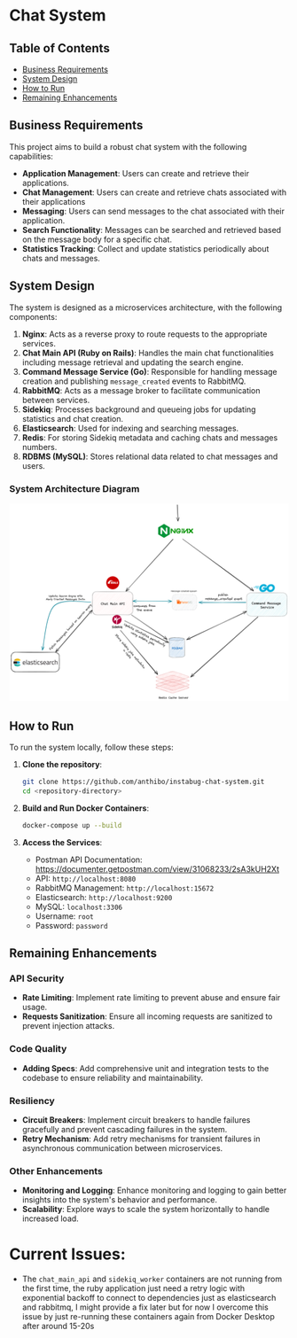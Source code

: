 # Chat System

## Table of Contents

- [Business Requirements](#business-requirements)
- [System Design](#system-design)
- [How to Run](#how-to-run)
- [Remaining Enhancements](#remaining-enhancements)

## Business Requirements

This project aims to build a robust chat system with the following capabilities:

- **Application Management**: Users can create and retrieve their applications.
- **Chat Management**: Users can create and retrieve chats associated with their applications
- **Messaging**: Users can send messages to the chat associated with their application.
- **Search Functionality**: Messages can be searched and retrieved based on the message body for a specific chat.
- **Statistics Tracking**: Collect and update statistics periodically about chats and messages.


## System Design

The system is designed as a microservices architecture, with the following components:

1. **Nginx**: Acts as a reverse proxy to route requests to the appropriate services.
2. **Chat Main API (Ruby on Rails)**: Handles the main chat functionalities including message retrieval and updating the search engine.
3. **Command Message Service (Go)**: Responsible for handling message creation and publishing `message_created` events to RabbitMQ.
4. **RabbitMQ**: Acts as a message broker to facilitate communication between services.
5. **Sidekiq**: Processes background and queueing jobs for updating statistics and chat creation.
6. **Elasticsearch**: Used for indexing and searching messages.
7. **Redis**: For storing Sidekiq metadata and caching chats and messages numbers.
8. **RDBMS (MySQL)**: Stores relational data related to chat messages and users.

### System Architecture Diagram

![System Architecture](docs/system-design.png)

## How to Run

To run the system locally, follow these steps:

1. **Clone the repository**:

   ```bash
   git clone https://github.com/anthibo/instabug-chat-system.git
   cd <repository-directory>
   ```

2. **Build and Run Docker Containers**:

   ```bash
   docker-compose up --build
   ```

3. **Access the Services**:
   - Postman API Documentation: https://documenter.getpostman.com/view/31068233/2sA3kUH2Xt
   - API: `http://localhost:8080`
   - RabbitMQ Management: `http://localhost:15672`
   - Elasticsearch: `http://localhost:9200`
   - MySQL: `localhost:3306`
    - Username: `root`
    - Password: `password`

## Remaining Enhancements

### API Security

- **Rate Limiting**: Implement rate limiting to prevent abuse and ensure fair usage.
- **Requests Sanitization**: Ensure all incoming requests are sanitized to prevent injection attacks.

### Code Quality

- **Adding Specs**: Add comprehensive unit and integration tests to the codebase to ensure reliability and maintainability.

### Resiliency

- **Circuit Breakers**: Implement circuit breakers to handle failures gracefully and prevent cascading failures in the system.
- **Retry Mechanism**: Add retry mechanisms for transient failures in asynchronous communication between microservices.

### Other Enhancements

- **Monitoring and Logging**: Enhance monitoring and logging to gain better insights into the system's behavior and performance.
- **Scalability**: Explore ways to scale the system horizontally to handle increased load.

# Current Issues:
- The `chat_main_api` and `sidekiq_worker` containers are not running from the first time, the ruby application just need a retry logic with exponential backoff to connect to dependencies just as elasticsearch and rabbitmq, I might provide a fix later but for now I overcome this issue by just re-running these containers again from Docker Desktop after around 15-20s
